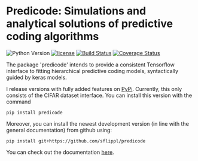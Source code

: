 # Predicode: Simulations and analytical solutions of predictive coding algorithms

![Python Version](https://img.shields.io/badge/python-3.5%20%7C%203.6%20%7C%203.7%20%7C%203.7--dev-blue)
[![license](https://img.shields.io/github/license/mashape/apistatus.svg?maxAge=2592000)](https://github.com/sflippl/predicode/blob/master/LICENSE)
[![Build Status](https://travis-ci.org/sflippl/predicode.svg?branch=master)](https://travis-ci.org/sflippl/predicode)
[![Coverage Status](https://coveralls.io/repos/github/sflippl/predicode/badge.svg?branch=master)](https://coveralls.io/github/sflippl/predicode?branch=master)

The package 'predicode' intends to provide a consistent Tensorflow interface to fitting hierarchical predictive coding models, syntactically guided by keras models.

I release versions with fully added features on [PyPi](https://pypi.org/project/predicode/). Currently, this only consists of the CIFAR dataset interface. You can install this version with the command

```{bash}
pip install predicode
```

Moreover, you can install the newest development version (in line with the general documentation) from github using:

```{bash}
pip install git+https://github.com/sflippl/predicode
```

You can check out the documentation [here](https://sflippl.github.io/predicode).
